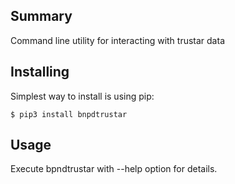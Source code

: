 ## Summary

Command line utility for interacting with trustar data


## Installing

Simplest way to install is using pip:

```
$ pip3 install bnpdtrustar
```

## Usage

Execute bpndtrustar with --help option for details.

